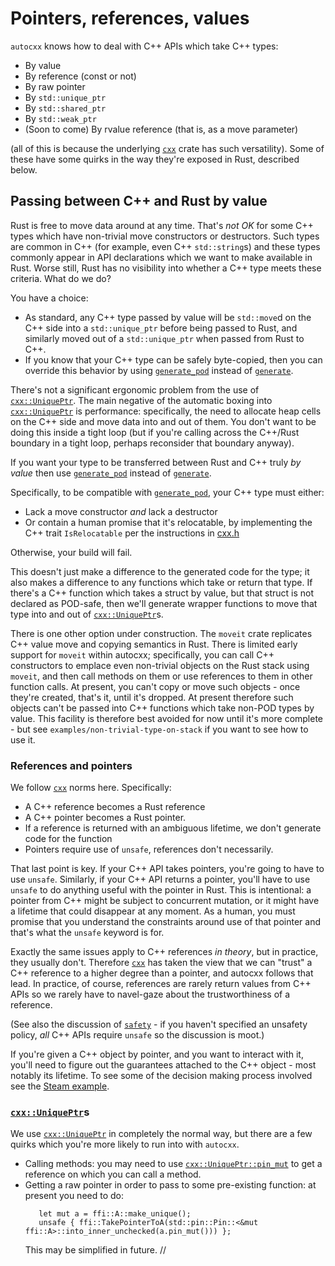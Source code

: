 # Pointers, references, values

`autocxx` knows how to deal with C++ APIs which take C++ types:
* By value
* By reference (const or not)
* By raw pointer
* By `std::unique_ptr`
* By `std::shared_ptr`
* By `std::weak_ptr`
* (Soon to come) By rvalue reference (that is, as a move parameter)

(all of this is because the underlying [`cxx`](https://cxx.rs) crate has such versatility).
Some of these have some quirks in the way they're exposed in Rust, described below.

## Passing between C++ and Rust by value

Rust is free to move data around at any time. That's _not OK_ for some C++ types
which have non-trivial move constructors or destructors. Such types are common
in C++ (for example, even C++ `std::string`s) and these types commonly appear
in API declarations which we want to make available in Rust. Worse still, Rust
has no visibility into whether a C++ type meets these criteria. What do we do?

You have a choice:

* As standard, any C++ type passed by value will be `std::move`d on the C++ side
  into a `std::unique_ptr` before being passed to Rust, and similarly moved out
  of a `std::unique_ptr` when passed from Rust to C++.
* If you know that your C++ type can be safely byte-copied, then you can
  override this behavior by using [`generate_pod`](https://docs.rs/autocxx/latest/autocxx/macro.generate_pod.html) instead of [`generate`](https://docs.rs/autocxx/latest/autocxx/macro.generate.html).

There's not a significant ergonomic problem from the use of [`cxx::UniquePtr`](https://docs.rs/cxx/latest/cxx/struct.UniquePtr.html).
The main negative of the automatic boxing into [`cxx::UniquePtr`](https://docs.rs/cxx/latest/cxx/struct.UniquePtr.html) is performance:
specifically, the need to
allocate heap cells on the C++ side and move data into and out of them.
You don't want to be doing this inside a tight loop (but if you're calling
across the C++/Rust boundary in a tight loop, perhaps reconsider that boundary
anyway).

If you want your type to be transferred between Rust and C++ truly _by value_
then use [`generate_pod`](https://docs.rs/autocxx/latest/autocxx/macro.generate_pod.html) instead of [`generate`](https://docs.rs/autocxx/latest/autocxx/macro.generate.html).

Specifically, to be compatible with [`generate_pod`](https://docs.rs/autocxx/latest/autocxx/macro.generate_pod.html), your C++ type must either:
* Lack a move constructor _and_ lack a destructor
* Or contain a human promise that it's relocatable, by implementing
  the C++ trait `IsRelocatable` per the instructions in
  [cxx.h](https://github.com/dtolnay/cxx/blob/master/include/cxx.h)

Otherwise, your build will fail.

This doesn't just make a difference to the generated code for the type;
it also makes a difference to any functions which take or return that type.
If there's a C++ function which takes a struct by value, but that struct
is not declared as POD-safe, then we'll generate wrapper functions to move
that type into and out of [`cxx::UniquePtr`](https://docs.rs/cxx/latest/cxx/struct.UniquePtr.html)s.

There is one other option under construction. The `moveit` crate replicates
C++ value move and copying semantics in Rust. There is limited early support
for `moveit` within autocxx; specifically, you can call C++ constructors
to emplace even non-trivial objects on the Rust stack using `moveit`, and
then call methods on them or use references to them in other function calls.
At present, you can't copy or move such objects - once they're created,
that's it, until it's dropped. At present therefore such objects can't be
passed into C++ functions which take non-POD types by value. This facility
is therefore best avoided for now until it's more complete - but see
`examples/non-trivial-type-on-stack` if you want to see how to use it.

### References and pointers

We follow [`cxx`](https://cxx.rs) norms here. Specifically:

* A C++ reference becomes a Rust reference
* A C++ pointer becomes a Rust pointer.
* If a reference is returned with an ambiguous lifetime, we don't generate
  code for the function
* Pointers require use of `unsafe`, references don't necessarily.

That last point is key. If your C++ API takes pointers, you're going
to have to use `unsafe`. Similarly, if your C++ API returns a pointer,
you'll have to use `unsafe` to do anything useful with the pointer in Rust.
This is intentional: a pointer from C++ might be subject to concurrent
mutation, or it might have a lifetime that could disappear at any moment.
As a human, you must promise that you understand the constraints around
use of that pointer and that's what the `unsafe` keyword is for.

Exactly the same issues apply to C++ references _in theory_, but in practice,
they usually don't. Therefore [`cxx`](https://cxx.rs) has taken the view that we can "trust"
a C++ reference to a higher degree than a pointer, and autocxx follows that
lead. In practice, of course, references are rarely return values from C++
APIs so we rarely have to navel-gaze about the trustworthiness of a
reference.

(See also the discussion of [`safety`](safety.md) - if you haven't specified
an unsafety policy, _all_ C++ APIs require `unsafe` so the discussion is moot.)

If you're given a C++ object by pointer, and you want to interact with it,
you'll need to figure out the guarantees attached to the C++ object - most
notably its lifetime. To see some of the decision making process involved
see the [Steam example](https://github.com/google/autocxx/tree/main/examples/steam-mini/src/main.rs).

### [`cxx::UniquePtr`](https://docs.rs/cxx/latest/cxx/struct.UniquePtr.html)s

We use [`cxx::UniquePtr`](https://docs.rs/cxx/latest/cxx/struct.UniquePtr.html) in completely the normal way, but there are a few
quirks which you're more likely to run into with `autocxx`.

* Calling methods: you may need to use [`cxx::UniquePtr::pin_mut`](https://docs.rs/cxx/latest/cxx/struct.UniquePtr.html#method.pin_mut) to get
  a reference on which you can call a method.
* Getting a raw pointer in order to pass to some pre-existing function:
  at present you need to do:
  ```rust,ignore
     let mut a = ffi::A::make_unique();
     unsafe { ffi::TakePointerToA(std::pin::Pin::<&mut ffi::A>::into_inner_unchecked(a.pin_mut())) };
  ```
  This may be simplified in future.
// 

